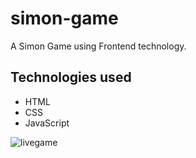 # simon-game
A Simon Game using Frontend technology.

## Technologies used
- HTML
- CSS
- JavaScript

![livegame](https://user-images.githubusercontent.com/83879227/177008698-6f6f751d-8f39-44bc-8a42-b2e70d243c36.gif)
